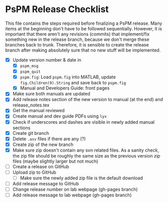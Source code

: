 # PsPM Release Checklist
This file contains the steps required before finalizing a PsPM release. Many items at the
beginning don't have to be followed sequentially. However, it is important that there aren't
any revisions (commits) that implement/fix something new in the release branch, because we
don't merge these branches back to trunk. Therefore, it is sensible to create the
release branch after making absolutely sure that no new stuff will be implemented.

- [x] Update version number & date in
  - [x] `pspm_msg`
  - [x] `pspm_quit`
  - [x] `pspm.fig`: Load `pspm.fig` into MATLAB, update `fig.Children(9).String` and save back to `pspm.fig`
  - [x] Manual and Developers Guide: front pages
- [x] Make sure both manuals are updated
- [x] Add release notes section of the new version to manual (at the end) and release_notes.tex
- [x] Get the manual reviewed
- [x] Create manual and dev guide PDFs using `lyx`
- [x] Check if underscores and dashes are visible in newly added manual sections
- [x] Create git branch
- [x] Delete `.asv` files if there are any (?)
- [x] Create zip of the new branch
- [x] Make sure zip doesn't contain any svn related files. As a sanity check, the zip file
should be roughly the same size as the previous version zip files (maybe slightly larger but not much)
- [ ] Create a release on GitHub
- [ ] Upload zip to GitHub
  - [ ] Make sure the newly added zip file is the default download
- [ ] Add release message to GitHub
- [ ] Change release number on lab webpage (gh-pages branch)
- [ ] Add release message to lab webpage (gh-pages branch)
